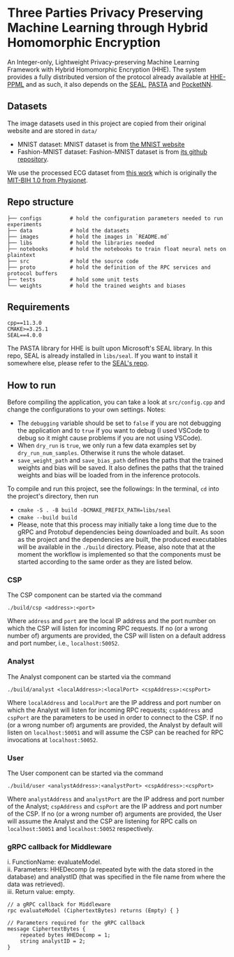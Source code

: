 # Three Parties Privacy Preserving Machine Learning through Hybrid Homomorphic Encryption

An Integer-only, Lightweight Privacy-preserving Machine Learning Framework with Hybrid Homomorphic Encryption (HHE). The system provides a fully distributed version of the protocol already available at [HHE-PPML](https://github.com/iammrgenie/hhe_ppml)
and as such, it also depends on the [SEAL](https://github.com/microsoft/SEAL), [PASTA](https://github.com/IAIK/hybrid-HE-framework) and [PocketNN](https://github.com/khoaguin/PocketNN).

## Datasets

The image datasets used in this project are copied from their original website and are stored in `data/`

- MNIST dataset: MNIST dataset is from [the MNIST website](http://yann.lecun.com/exdb/mnist/)
- Fashion-MNIST dataset: Fashion-MNIST dataset is from [its github repository](https://github.com/zalandoresearch/fashion-mnist).

We use the processed ECG dataset from [this work](https://github.com/SharifAbuadbba/split-learning-1D) which is originally the [MIT-BIH 1.0 from Physionet](https://www.physionet.org/content/mitdb/1.0.0/).

## Repo structure

```
├── configs         # hold the configuration parameters needed to run experiments
├── data            # hold the datasets
├── images          # hold the images in `README.md`
├── libs            # hold the libraries needed
├── notebooks       # hold the notebooks to train float neural nets on plaintext 
├── src             # hold the source code
├── proto           # hold the definition of the RPC services and protocol buffers
├── tests           # hold some unit tests
└── weights         # hold the trained weights and biases
```

## Requirements

`cpp==11.3.0`  
`CMAKE>=3.25.1`  
`SEAL==4.0.0`

The PASTA library for HHE is built upon Microsoft's SEAL library. In this repo, SEAL is already installed in `libs/seal`. If you want to install it somewhere else, please refer to the [SEAL's repo](https://github.com/microsoft/SEAL).

## How to run

Before compiling the application, you can take a look at `src/config.cpp` and change the configurations to your own settings. Notes:

- The `debugging` variable should be set to `false` if you are not debugging the application and to `true` if you want to debug (I used VSCode to debug so it might cause problems if you are not using VSCode).
- When `dry_run` is `true`, we only run a few data examples set by `dry_run_num_samples`. Otherwise it runs the whole dataset.
- `save_weight_path` and `save_bias_path` defines the paths that the trained weights and bias will be saved. It also defines the paths that the trained weights and bias will be loaded from in the inference protocols.

To compile and run this project, see the followings:
In the terminal, `cd` into the project's directory, then run
- `cmake -S . -B build -DCMAKE_PREFIX_PATH=libs/seal`  
- `cmake --build build`  
- Please, note that this process may initially take a long time due to the gRPC and Protobuf dependencies being downloaded and built. As soon as the project and the dependencies are built, the produced executables will be available in the `./build` directory. Please, also note that at the moment the workflow is implemented so that the components must be started according to the same order as they are listed below.

### CSP
The CSP component can be started via the command
```
./build/csp <address>:<port>
```
Where `address` and `port` are the local IP address and the port number on which the CSP will listen for incoming RPC requests. If no (or a wrong number of) arguments are provided, the CSP will listen on a default address and port number, i.e., `localhost:50052`.

### Analyst
The Analyst component can be started via the command
```
./build/analyst <localAddress>:<localPort> <cspAddress>:<cspPort>
```
Where `localAddress` and `localPort` are the IP address and port number on which the Analyst will listen for incoming RPC requests; `cspAddress` and `cspPort` are the parameters to be used in order to connect to the CSP. If no (or a wrong number of) arguments are provided, the Analyst by default will listen on `localhost:50051` and will assume the CSP can be reached for RPC invocations at `localhost:50052`.

### User
The User component can be started via the command
```
./build/user <analystAddress>:<analystPort> <cspAddress>:<cspPort>
```
Where `analystAddress` and `analystPort` are the IP address and port number of the Analyst; `cspAddress` and `cspPort` are the IP address and port number of the CSP. If no (or a wrong number of) arguments are provided, the User will assume the Analyst and the CSP are listening for RPC calls on `localhost:50051` and `localhost:50052` respectively.

### gRPC callback for Middleware
i. FunctionName: evaluateModel. <br />
ii. Parameters: HHEDecomp (a repeated byte with the data stored in the database) and analystID (that was specified in the file name from where the data was retrieved). <br />
iii. Return value: empty.
```
// a gRPC callback for Middleware
rpc evaluateModel (CiphertextBytes) returns (Empty) { }

// Parameters required for the gRPC callback
message CiphertextBytes {
    repeated bytes HHEDecomp = 1;
    string analystID = 2;
}
```
